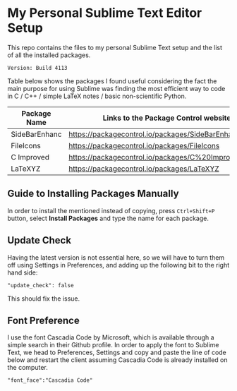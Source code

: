# My Personal Sublime Text Editor Setup 
This repo contains the files to my personal Sublime Text setup and the list of all the installed packages.  
  
```Version: Build 4113```
  
Table below shows the packages I found useful considering the fact the main purpose for using Sublime was finding the most efficient way to code in C / C++ / simple LaTeX notes / basic non-scientific Python.  

| Package Name  | Links to the Package Control website                   |
|---------------|--------------------------------------------------------|
| SideBarEnhanc | https://packagecontrol.io/packages/SideBarEnhancements |
| FileIcons     | https://packagecontrol.io/packages/FileIcons           |
| C Improved    | https://packagecontrol.io/packages/C%20Improved        |
| LaTeXYZ       | https://packagecontrol.io/packages/LaTeXYZ        |
## Guide to Installing Packages Manually
In order to install the mentioned instead of copying, press ```Ctrl+Shift+P``` button, select **Install Packages** and type the name for each package.  
## Update Check 
Having the latest version is not essential here, so we will have to turn them off using Settings in Preferences, and adding up the following bit to the right hand side:  
  
```"update_check": false```
  
This should fix the issue.  
## Font Preference
I use the font Cascadia Code by Microsoft, which is available through a simple search in their Github profile. In order to apply the font to Sublime Text, we head to Preferences, Settings and copy and paste the line of code below and restart the client assuming Cascadia Code is already installed on the computer.  
  
```"font_face":"Cascadia Code"```

